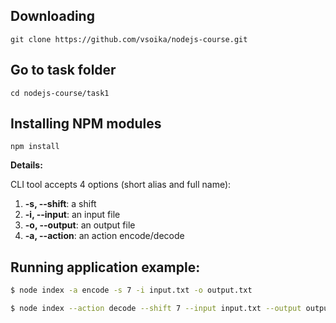 ## Downloading

```
git clone https://github.com/vsoika/nodejs-course.git
```

## Go to task folder  

```
cd nodejs-course/task1
```

## Installing NPM modules

```
npm install
```
**Details:**

CLI tool accepts 4 options (short alias and full name):

1.  **-s, --shift**: a shift
2.  **-i, --input**: an input file
3.  **-o, --output**: an output file
4.  **-a, --action**: an action encode/decode

## Running application example:

```bash
$ node index -a encode -s 7 -i input.txt -o output.txt
```

```bash
$ node index --action decode --shift 7 --input input.txt --output output.txt
```
